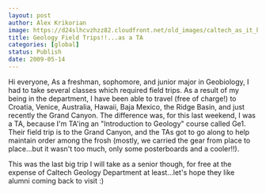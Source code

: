 ```yaml
---
layout: post
author: Alex Krikorian
image: https://d24slhcvzhzz82.cloudfront.net/old_images/caltech_as_it_happens/6a0105349b8251970b01157087cd3d970b.jpg
title: Geology Field Trips!!...as a TA
categories: [global]
status: Publish
date: 2009-05-14
---
```


Hi everyone,
As a freshman, sophomore, and junior major in Geobiology, I had to take several classes which required field trips. As a result of my being in the department, I have been able to travel (free of charge!) to Croatia, Venice, Australia, Hawaii, Baja Mexico, the Ridge Basin, and just recently the Grand Canyon. The difference was, for this last weekend, I was a TA, because I'm TA'ing an "Introduction to Geology" course called Ge1. Their field trip is to the Grand Canyon, and the TAs got to go along to help maintain order among the frosh (mostly, we carried the gear from place to place...but it wasn't too much, only some posterboards and a cooler!!).

This was the last big trip I will take as a senior though, for free at the expense of Caltech Geology Department at least...let's hope they like alumni coming back to visit :)
